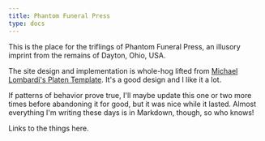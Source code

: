```yaml
---
title: Phantom Funeral Press
type: docs
---
```


This is the place for the triflings of Phantom Funeral Press, an illusory imprint from the remains of Dayton, Ohio, USA.

The site design and implementation is whole-hog lifted from [Michael Lombardi's Platen Template](https://github.com/platenio/platen-template). It's a good design and I like it a lot.

If patterns of behavior prove true, I'll maybe update this one or two more times before abandoning it for good, but it was nice while it lasted. Almost everything I'm writing these days is in Markdown, though, so who knows! 

Links to the things here.
